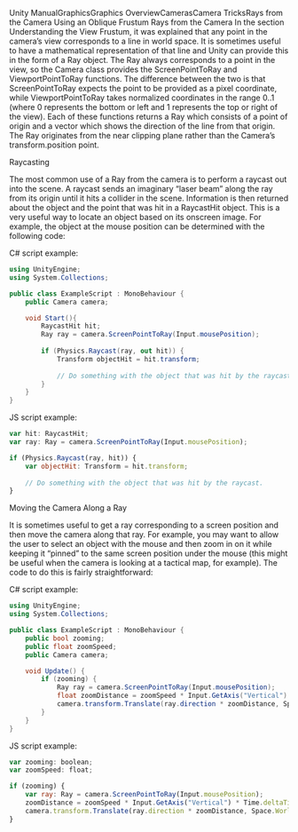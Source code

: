 Unity ManualGraphicsGraphics OverviewCamerasCamera TricksRays from the Camera
Using an Oblique Frustum
Rays from the Camera
In the section Understanding the View Frustum, it was explained that any point in the camera’s view corresponds to a line in world space. It is sometimes useful to have a mathematical representation of that line and Unity can provide this in the form of a Ray object. The Ray always corresponds to a point in the view, so the Camera class provides the ScreenPointToRay and ViewportPointToRay functions. The difference between the two is that ScreenPointToRay expects the point to be provided as a pixel coordinate, while ViewportPointToRay takes normalized coordinates in the range 0..1 (where 0 represents the bottom or left and 1 represents the top or right of the view). Each of these functions returns a Ray which consists of a point of origin and a vector which shows the direction of the line from that origin. The Ray originates from the near clipping plane rather than the Camera’s transform.position point.

Raycasting

The most common use of a Ray from the camera is to perform a raycast out into the scene. A raycast sends an imaginary “laser beam” along the ray from its origin until it hits a collider in the scene. Information is then returned about the object and the point that was hit in a RaycastHit object. This is a very useful way to locate an object based on its onscreen image. For example, the object at the mouse position can be determined with the following code:

C# script example:

```c#
using UnityEngine;
using System.Collections;

public class ExampleScript : MonoBehaviour {
    public Camera camera;

    void Start(){
        RaycastHit hit;
        Ray ray = camera.ScreenPointToRay(Input.mousePosition);
        
        if (Physics.Raycast(ray, out hit)) {
            Transform objectHit = hit.transform;
            
            // Do something with the object that was hit by the raycast.
        }
    }
}
```

JS script example:

```js
var hit: RaycastHit;
var ray: Ray = camera.ScreenPointToRay(Input.mousePosition);

if (Physics.Raycast(ray, hit)) {
    var objectHit: Transform = hit.transform;
    
    // Do something with the object that was hit by the raycast.
}
```

Moving the Camera Along a Ray

It is sometimes useful to get a ray corresponding to a screen position and then move the camera along that ray. For example, you may want to allow the user to select an object with the mouse and then zoom in on it while keeping it “pinned” to the same screen position under the mouse (this might be useful when the camera is looking at a tactical map, for example). The code to do this is fairly straightforward:

C# script example:

```c#
using UnityEngine;
using System.Collections;

public class ExampleScript : MonoBehaviour {
    public bool zooming;
    public float zoomSpeed;
    public Camera camera;

    void Update() {
        if (zooming) {
            Ray ray = camera.ScreenPointToRay(Input.mousePosition);
            float zoomDistance = zoomSpeed * Input.GetAxis("Vertical") * Time.deltaTime;
            camera.transform.Translate(ray.direction * zoomDistance, Space.World);
        }
    }
}
```

JS script example:

```js
var zooming: boolean;
var zoomSpeed: float;

if (zooming) {
    var ray: Ray = camera.ScreenPointToRay(Input.mousePosition);
    zoomDistance = zoomSpeed * Input.GetAxis("Vertical") * Time.deltaTime;
    camera.transform.Translate(ray.direction * zoomDistance, Space.World);
}
```
